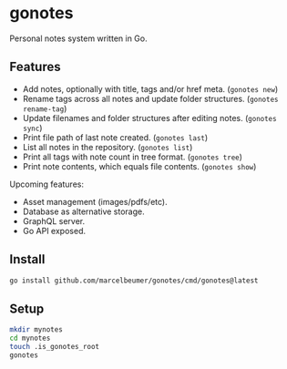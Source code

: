 # gonotes

Personal notes system written in Go.

## Features

- Add notes, optionally with title, tags and/or href meta. (`gonotes new`)
- Rename tags across all notes and update folder structures. (`gonotes rename-tag`)
- Update filenames and folder structures after editing notes. (`gonotes sync`)
- Print file path of last note created. (`gonotes last`)
- List all notes in the repository. (`gonotes list`)
- Print all tags with note count in tree format. (`gonotes tree`)
- Print note contents, which equals file contents. (`gonotes show`)

Upcoming features:

- Asset management (images/pdfs/etc).
- Database as alternative storage.
- GraphQL server.
- Go API exposed.

## Install

```bash
go install github.com/marcelbeumer/gonotes/cmd/gonotes@latest
```

## Setup

```bash
mkdir mynotes
cd mynotes
touch .is_gonotes_root
gonotes
```
